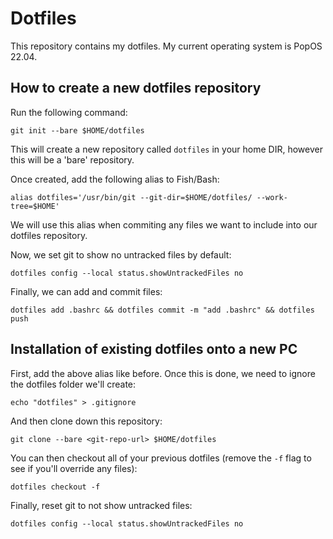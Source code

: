 # Dotfiles

This repository contains my dotfiles. My current
operating system is PopOS 22.04.

## How to create a new dotfiles repository

Run the following command:

`git init --bare $HOME/dotfiles`

This will create a new repository called `dotfiles`
in your home DIR, however this will be a 'bare'
repository.

Once created, add the following alias to Fish/Bash:

`alias dotfiles='/usr/bin/git --git-dir=$HOME/dotfiles/ --work-tree=$HOME'`

We will use this alias when commiting any files
we want to include into our dotfiles repository.

Now, we set git to show no untracked files by default:

`dotfiles config --local status.showUntrackedFiles no`

Finally, we can add and commit files:

`dotfiles add .bashrc && dotfiles commit -m "add .bashrc" && dotfiles push`

## Installation of existing dotfiles onto a new PC

First, add the above alias like before. Once this
is done, we need to ignore the dotfiles folder we'll create:

`echo "dotfiles" > .gitignore`

And then clone down this repository:

`git clone --bare <git-repo-url> $HOME/dotfiles`

You can then checkout all of your previous
dotfiles (remove the `-f` flag to see if you'll
override any files):

`dotfiles checkout -f`

Finally, reset git to not show untracked files:

`dotfiles config --local status.showUntrackedFiles no`